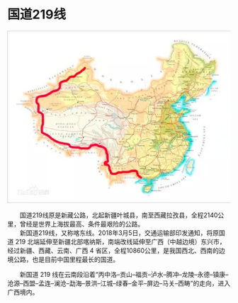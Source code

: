# 国道219线   
 
![](https://raw.githubusercontent.com/szqq0512/Pic/main/img/202201212035321.jpg)  
  
&emsp;&emsp;国道219线原是新藏公路，北起新疆叶城县，南至西藏拉孜县，全程2140公里，曾经是世界上海拔最高、条件最艰险的公路。  
&emsp;&emsp;新国道219线，又称喀东线。2018年3月5日，交通运输部印发通知，将原国道 219 北端延伸至新疆北部喀纳斯，南端改线延伸至广西（中越边境）东兴市，经过新疆、西藏、云南、广西 4 省区，全程10860公里，是我国西北、西南的边境公路，也是目前中国里程最长的国道。  
  
&emsp;&emsp;新国道 219 线在云南段沿着“丙中洛–贡山–福贡–泸水–腾冲–龙陵–永德–镇康–沧源–西盟–孟连–澜沧–勐海–景洪–江城–绿春–金平–屏边–马关–西畴”的走向，进入广西境内。  